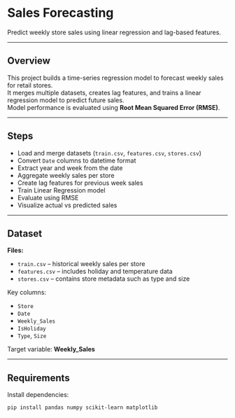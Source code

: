 # Sales Forecasting

Predict weekly store sales using linear regression and lag-based features.

---

## Overview

This project builds a time-series regression model to forecast weekly sales for retail stores.  
It merges multiple datasets, creates lag features, and trains a linear regression model to predict future sales.  
Model performance is evaluated using **Root Mean Squared Error (RMSE)**.

---

## Steps

- Load and merge datasets (`train.csv`, `features.csv`, `stores.csv`)  
- Convert `Date` columns to datetime format  
- Extract year and week from the date  
- Aggregate weekly sales per store  
- Create lag features for previous week sales  
- Train Linear Regression model  
- Evaluate using RMSE  
- Visualize actual vs predicted sales  

---

## Dataset

**Files:**

- `train.csv` – historical weekly sales per store  
- `features.csv` – includes holiday and temperature data  
- `stores.csv` – contains store metadata such as type and size  

Key columns:

- `Store`  
- `Date`  
- `Weekly_Sales`  
- `IsHoliday`  
- `Type`, `Size`

Target variable: **Weekly_Sales**

---

## Requirements

Install dependencies:

```bash
pip install pandas numpy scikit-learn matplotlib
